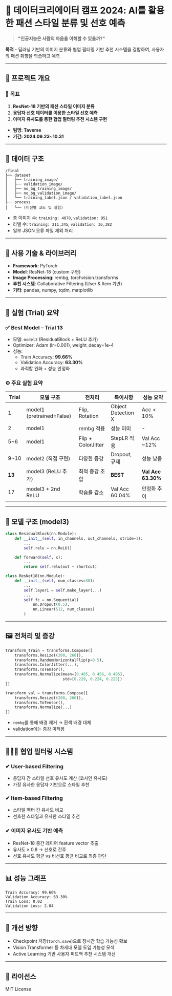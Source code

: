 
# 👗 데이터크리에이터 캠프 2024: AI를 활용한 패션 스타일 분류 및 선호 예측

> **"인공지능은 사람의 마음을 이해할 수 있을까?"**

**목적** - 딥러닝 기반의 이미지 분류와 협업 필터링 기반 추천 시스템을 결합하여, 사용자의 패션 취향을 학습하고 예측

---

## 📌 프로젝트 개요

### 🎯 목표
1. **ResNet-18 기반의 패션 스타일 이미지 분류**
2. **응답자 선호 데이터를 이용한 스타일 선호 예측**
3. **이미지 유사도를 통한 협업 필터링 추천 시스템 구현**

- <strong>팀명: Taverse</strong>
- <strong>기간: 2024.09.23~10.31</strong>
---

## 📁 데이터 구조

```
/final
├── dataset
│   ├── training_image/
│   ├── validation_image/
│   ├── no_bg_training_image/
│   ├── no_bg_validation_image/
│   └── training_label.json / validation_label.json
├── process
│   └── (미션별 코드 및 실험)
```

- 총 이미지 수: `training: 4070`, `validation: 951`
- 라벨 수: `training: 211,345`, `validation: 36,382`
- 일부 JSON 오류 파일 제외 처리

---

## 🔧 사용 기술 & 라이브러리

- **Framework**: PyTorch
- **Model**: ResNet-18 (custom 구현)
- **Image Processing**: rembg, torchvision.transforms
- **추천 시스템**: Collaborative Filtering (User & Item 기반)
- **기타**: pandas, numpy, tqdm, matplotlib

---

## 🧪 실험 (Trial) 요약

### ✅ Best Model – Trial 13
- 모델: `model3` (ResidualBlock + ReLU 추가)
- Optimizer: Adam (lr=0.001), weight_decay=1e-4
- 성능:
  - Train Accuracy: **99.66%**
  - Validation Accuracy: **63.30%**
  - 과적합 완화 + 성능 안정화

### ⚙️ 주요 실험 요약

| Trial | 모델 구조 | 전처리 | 특이사항 | 성능 요약 |
|-------|------------|--------|------------|-------------|
| 1     | model1 (pretrained=False) | Flip, Rotation | Object Detection X | Acc < 10% |
| 2     | model1 | rembg 적용 | 성능 미미 | - |
| 5~6   | model1 | Flip + ColorJitter | StepLR 적용 | Val Acc ~12% |
| 9~10  | model2 (직접 구현) | 다양한 증강 | Dropout, 규제 | 성능 낮음 |
| **13**| model3 (ReLU 추가) | 최적 증강 조합 | **BEST** | **Val Acc 63.30%** |
| 17    | model3 + 2nd ReLU | 학습률 감소 | Val Acc 60.04% | 안정화 추이 |

---

## 🧠 모델 구조 (model3)

```python
class ResidualBlock(nn.Module):
    def __init__(self, in_channels, out_channels, stride=1):
        ...
        self.relu = nn.ReLU()

    def forward(self, x):
        ...
        return self.relu(out + shortcut)

class ResNet18(nn.Module):
    def __init__(self, num_classes=30):
        ...
        self.layer1 = self.make_layer(...)
        ...
        self.fc = nn.Sequential(
            nn.Dropout(0.5),
            nn.Linear(512, num_classes)
        )
```

---

## 🖼️ 전처리 및 증강

```python
transform_train = transforms.Compose([
    transforms.Resize((200, 266)),
    transforms.RandomHorizontalFlip(p=0.5),
    transforms.ColorJitter(...),
    transforms.ToTensor(),
    transforms.Normalize(mean=[0.485, 0.456, 0.406],
                         std=[0.229, 0.224, 0.225])
])

transform_val = transforms.Compose([
    transforms.Resize((200, 266)),
    transforms.ToTensor(),
    transforms.Normalize(...)
])
```

- `rembg`를 통해 배경 제거 → 흰색 배경 대체
- validation에는 증강 미적용

---

## 🧑‍🤝‍🧑 협업 필터링 시스템

### ✔ User-based Filtering
- 응답자 간 스타일 선호 유사도 계산 (코사인 유사도)
- 가장 유사한 응답자 기반으로 스타일 추천

### ✔ Item-based Filtering
- 스타일 벡터 간 유사도 비교
- 선호한 스타일과 유사한 스타일 추천

### ✔ 이미지 유사도 기반 예측
- ResNet-18 중간 레이어 feature vector 추출
- 유사도 ≥ 0.8 → 선호로 간주
- 선호 유사도 평균 vs 비선호 평균 비교로 최종 판단

---

## 📊 성능 그래프

```
Train Accuracy: 99.66%
Validation Accuracy: 63.30%
Train Loss: 0.02
Validation Loss: 2.04
```

---

## 🔮 개선 방향

- Checkpoint 저장(`torch.save`)으로 장시간 학습 가능성 확보
- Vision Transformer 등 차세대 모델 도입 가능성 모색
- Active Learning 기반 사용자 피드백 추천 시스템 개선

---

## 📜 라이선스

MIT License
